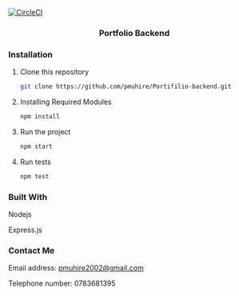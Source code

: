 [![CircleCI](https://circleci.com/gh/pmuhire/Portifilio-backend.svg?style=shield)](https://circleci.com/gh/circleci/circleci-docs)
<div align="center">
  <h3 align="center">Portfolio Backend</h3>
</div>

### Installation

1. Clone this repository
   ```sh
   git clone https://github.com/pmuhire/Portifilio-backend.git
   ```
2. Installing Required Modules
   ```sh
   npm install
   ```
2. Run the project
   ```sh
   npm start
   ```

2. Run tests
   ```sh
   npm test
   ```

### Built With

<div>
  <p>Nodejs</p>
  <p>Express.js</p>
</div>

### Contact Me

<div>
  <p>Email address: <a href="pmuhire2002@gmail.com">pmuhire2002@gmail.com</a></p>
  <p>Telephone number: 0783681395</p>
</div>